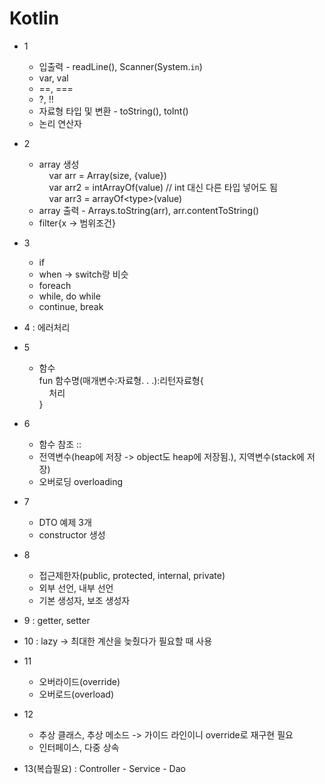 # Kotlin

* 1
  * 입출력 - readLine(), Scanner(System.`in`)
  * var,  val
  * ==,  ===
  * ?,  !!
  * 자료형 타입 및 변환 - toString(), toInt()
  * 논리 연산자

* 2
  * array 생성<br>
  &nbsp;&nbsp;&nbsp; var arr = Array(size, {value})<br>
  &nbsp;&nbsp;&nbsp; var arr2 = intArrayOf(value) // int 대신 다른 타입 넣어도 됨<br>
  &nbsp;&nbsp;&nbsp; var arr3 = arrayOf&lt;type&gt;(value)<br>
  * array 출력 - Arrays.toString(arr), arr.contentToString()
  * filter{x -> 범위조건}

* 3
  * if
  * when -> switch랑 비슷
  * foreach
  * while, do while
  * continue, break

* 4 : 에러처리

* 5
  * 함수<br>
  fun 함수명(매개변수:자료형. . .):리턴자료형{<br>
  &nbsp;&nbsp;&nbsp; 처리<br>
  }
  
* 6
  * 함수 참조 ::
  * 전역변수(heap에 저장 -> object도 heap에 저장됨.), 지역변수(stack에 저장)
  * 오버로딩 overloading

* 7
  * DTO 예제 3개
  * constructor 생성

* 8
  * 접근제한자(public, protected, internal, private)
  * 외부 선언, 내부 선언
  * 기본 생성자, 보조 생성자

* 9 : getter, setter

* 10 : lazy -> 최대한 계산을 늦췄다가 필요할 때 사용

* 11
  * 오버라이드(override)
  * 오버로드(overload)

* 12
  * 추상 클래스, 추상 메소드 -> 가이드 라인이니 override로 재구현 필요
  * 인터페이스, 다중 상속

* 13(복습필요) : Controller - Service - Dao
